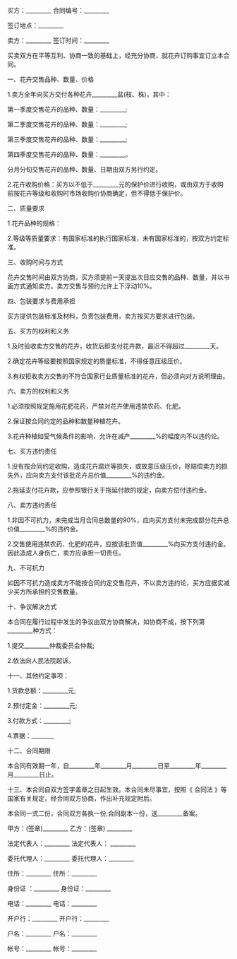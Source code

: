 
 


买方：_________ 合同编号：_________


签订地点：_________


卖方：_________ 签订时间：_________


买卖双方在平等互利、协商一致的基础上，经充分协商，就花卉订购事宜订立本合同。


一、花卉交售品种、数量、价格


1.卖方全年向买方交付各种花卉_________盆(枝、株)，其中：


第一季度交售花卉的品种、数量：_________;


第二季度交售花卉的品种、数量：_________;


第三季度交售花卉的品种、数量：_________;


第四季度交售花卉的品种、数量：_________。


分月分旬交售花卉的品种、数量、日期由双方另行约定。


2.花卉收购价格：买方以不低于_________元的保护价进行收购，或由双方于收购前按花卉等级和收购时市场收购价协商确定，但不得低于保护价。


二、质量要求


1.花卉品种的规格：


2.等级等质量要求：有国家标准的执行国家标准，未有国家标准的，按双方约定标准。


三、收购时间与方式


花卉交售时间由双方协商，买方须提前一天提出次日应交售的品种、数量，并以书面方式通知卖方。卖方交售与预约允许上下浮动10%。


四、包装要求与费用承担


买方提供包装标准及材料，负责包装费用，卖方按买方要求进行包装。


五、买方的权利和义务


1.及时验收卖方交售的花卉，收货后即支付花卉款，最迟不得超过_________天。


2.确定花卉等级要按照国家规定的质量标准，不得任意压级压价。


3.有权拒收卖方交售的不符合国家行业质量标准的花卉，但必须向对方说明理由。


六、卖方的权利和义务


1.必须按照规定施用花肥花药，严禁对花卉使用违禁农药、化肥。


2.保证按合同约定的品种和数量种植花卉。


3.花卉种植如受气候条件的影响，允许在减产_________%的幅度内不以违约论。


七、买方违约责任


1.没有按合同约定收购，造成花卉腐烂等损失，或故意压级压价，除赔偿卖方的损失外，应向卖方支付该批花卉总价值_________%的违约金。


2.拖延支付花卉款，应参照银行关于拖延付款的规定，向卖方偿付违约金。


八、卖方违约责任


1.非因不可抗力，未完成当月合同总数量的90%，应向买方支付未完成部分花卉总价值_________%的违约金。


2.交售使用违禁农药、化肥的花卉，应按该批货值_________%向买方支付违约金。因此造成人身伤亡，卖方应承担一切责任。


九、不可抗力


如因不可抗力造成卖方不能按合同约定交售花卉，不以卖方违约论，买方应据实减少买方所承担的交售数量。


十、争议解决方式


本合同在履行过程中发生的争议由双方协商解决，如协商不成，按下列第_________种方式：


1.提交_________仲裁委员会仲裁;


2.依法向人民法院起诉。


十一、其他约定事项：


1.货款总额：_________元;


2.预付定金：_________元;


3.付款方式：_________;


4.票据：________


十二、合同期限


本合同有效期一年，自_________年_________月_________日至_________年_________月_________日止。


十三、本合同自双方签字盖章之日起生效。本合同未尽事宜，按照《
合同法
》等国家有关规定，经合同双方协商，作出补充规定附后。


本合同一式二份，合同双方各执一份;合同副本一份，送_________备案。


甲方：(签章)_________ 乙方：(签章) _________


法定代表人：_________ 法定代表人： _________


委托代理人：_________ 委托代理人：_________


住所：_________ 住所：_________


身份证 ：_________ 身份证：_________


电话：_________ 电话：_________


开户行：_________ 开户行：_________


户名：_________ 户名：_________


帐号：_________ 帐号：_________
 


 

 
 
 
 
 
  


  
 

  


  


  
 
 
 
 


